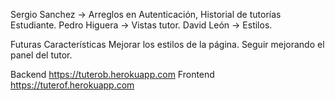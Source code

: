 Sergio Sanchez -> Arreglos en Autenticación, Historial de tutorías Estudiante.
Pedro Higuera -> Vistas tutor. 
David León -> Estilos.


Futuras Características 
Mejorar los estilos de la página.
Seguir mejorando el panel del tutor.


Backend
https://tuterob.herokuapp.com
Frontend
https://tuterof.herokuapp.com